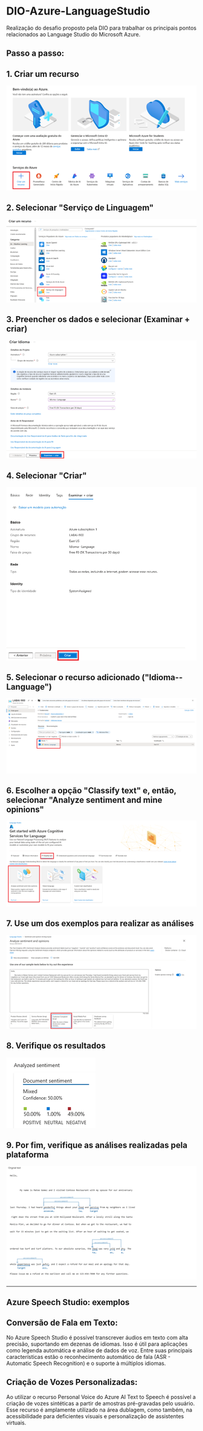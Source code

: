 # DIO-Azure-LanguageStudio
Realização do desafio proposto pela DIO para trabalhar os principais pontos relacionados ao Language Studio do Microsoft Azure.

## Passo a passo:
## 1. Criar um recurso
![image desc](./figures/figure1.png)

## 2. Selecionar "Serviço de Linguagem"
![image desc](./figures/figure2.png)

## 3. Preencher os dados e selecionar (Examinar + criar)
![image desc](./figures/figure3.png)

## 4. Selecionar "Criar"
![image desc](./figures/figure4.png)

## 5. Selecionar o recurso adicionado ("Idioma--Language")
![image desc](./figures/figure5.png)

## 6. Escolher a opção "Classify text" e, então, selecionar "Analyze sentiment and mine opinions"
![image desc](./figures/figure6.PNG)

## 7. Use um dos exemplos para realizar as análises
![image desc](./figures/figure7.png)

## 8. Verifique os resultados
![image desc](./figures/figure8.png)

## 9. Por fim, verifique as análises realizadas pela plataforma
![image desc](./figures/figure9.png)

________________________________________________________________________________________________

## Azure Speech Studio: exemplos

## Conversão de Fala em Texto: 
No Azure Speech Studio é possível transcrever áudios em texto com alta precisão, suportando em dezenas de idiomas. Isso é útil para aplicações como legenda automática e análise de dados de voz. Entre suas principais características estão o reconhecimento automático de fala (ASR - Automatic Speech Recognition) e o suporte à múltiplos idiomas.

## Criação de Vozes Personalizadas:

Ao utilizar o recurso Personal Voice do Azure AI Text to Speech é possível a criação de vozes sintéticas a partir de amostras pré-gravadas pelo usuário. Esse recurso é amplamente utilizado na área dublagem, como também, na acessibilidade para deficientes visuais e personalização de assistentes virtuais.

